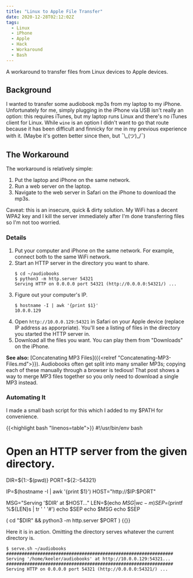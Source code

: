 ```yaml
---
title: "Linux to Apple File Transfer"
date: 2020-12-28T02:12:02Z
tags:
  - Linux
  - iPhone
  - Apple
  - Hack
  - Workaround
  - Bash
---
```


A workaround to transfer files from Linux devices to Apple devices.
<!--more-->

## Background

I wanted to transfer some audiobook mp3s from my laptop to my iPhone.
Unfortunately for me, simply plugging in the iPhone via USB isn't really an option: this requires iTunes, but my laptop runs Linux and there's no iTunes client for Linux.
While `wine` is an option I didn't want to go that route because it has been difficult and finnicky for me in my previous experience with it.
(Maybe it's gotten better since then, but ¯\\_(ツ)\_/¯)

## The Workaround

The workaround is relatively simple:
1. Put the laptop and iPhone on the same network.
1. Run a web server on the laptop.
1. Navigate to the web server in Safari on the iPhone to download the mp3s.

Caveat: this is an insecure, quick & dirty solution.
My WiFi has a decent WPA2 key and I kill the server immediately after I'm done transferring files so I'm not too worried.

### Details

1. Put your computer and iPhone on the same network. For example, connect both to the same WiFi network.
1. Start an HTTP server in the directory you want to share.
    ```
    $ cd ~/audiobooks
    $ python3 -m http.server 54321
    Serving HTTP on 0.0.0.0 port 54321 (http://0.0.0.0:54321/) ...
    ```
1. Figure out your computer's IP.
    ```
    $ hostname -I | awk '{print $1}'
    10.0.0.129
    ```
1. Open `http://10.0.0.129:54321` in Safari on your Apple device (replace IP address as apporpriate). You'll see a listing of files in the directory you started the HTTP server in.
1. Download all the files you want. You can play them from "Downloads" on the iPhone.

**See also:** [Concatenating MP3 Files]({{<relref "Concatenating-MP3-Files.md">}}).
Audiobooks often get split into many smaller MP3s; copying each of these manually through a browser is tedious!
That post shows a way to merge MP3 files together so you only need to download a single MP3 instead.

### Automating It

I made a small bash script for this which I added to my $PATH for convenience.

{{<highlight bash "linenos=table">}}
#!/usr/bin/env bash
# Open an HTTP server from the given directory.

DIR=${1:-$(pwd)}
PORT=${2:-54321}

IP=$(hostname -I | awk '{print $1}')
HOST="http://$IP:$PORT"

MSG="Serving '$DIR' at $HOST..."
LEN=$(echo $MSG | wc -m)
SEP=$(printf %${LEN}s | tr ' ' '#')
echo $SEP
echo $MSG
echo $SEP

( cd "$DIR" && python3 -m http.server $PORT )
{{</highlight>}}

Here it is in action. Omitting the directory serves whatever the current directory is.
```
$ serve.sh ~/audiobooks
################################################################
Serving '/home/keeler/audiobooks' at http://10.0.0.129:54321...
################################################################
Serving HTTP on 0.0.0.0 port 54321 (http://0.0.0.0:54321/) ...
```

